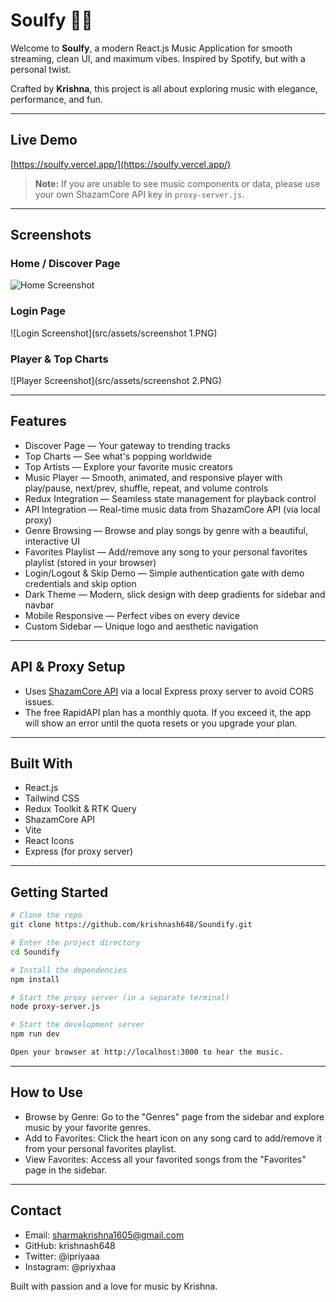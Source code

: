 # Soulfy 🎵🔥

Welcome to **Soulfy**, a modern React.js Music Application for smooth streaming, clean UI, and maximum vibes. 
Inspired by Spotify, but with a personal twist.

Crafted by **Krishna**, this project is all about exploring music with elegance, performance, and fun.

---

## Live Demo

[https://soulfy.vercel.app/](https://soulfy.vercel.app/)

> **Note:** If you are unable to see music components or data, please use your own ShazamCore API key in `proxy-server.js`.

---

## Screenshots

### Home / Discover Page
![Home Screenshot](screenshots/home.png)

### Login Page
![Login Screenshot](src/assets/screenshot 1.PNG)

### Player & Top Charts
![Player Screenshot](src/assets/screenshot 2.PNG)

---

## Features

- Discover Page — Your gateway to trending tracks
- Top Charts — See what's popping worldwide
- Top Artists — Explore your favorite music creators
- Music Player — Smooth, animated, and responsive player with play/pause, next/prev, shuffle, repeat, and volume controls
- Redux Integration — Seamless state management for playback control
- API Integration — Real-time music data from ShazamCore API (via local proxy)
- Genre Browsing — Browse and play songs by genre with a beautiful, interactive UI
- Favorites Playlist — Add/remove any song to your personal favorites playlist (stored in your browser)
- Login/Logout & Skip Demo — Simple authentication gate with demo credentials and skip option
- Dark Theme — Modern, slick design with deep gradients for sidebar and navbar
- Mobile Responsive — Perfect vibes on every device
- Custom Sidebar — Unique logo and aesthetic navigation

---

## API & Proxy Setup

- Uses [ShazamCore API](https://rapidapi.com/tipsters/api/shazam-core) via a local Express proxy server to avoid CORS issues.
- The free RapidAPI plan has a monthly quota. If you exceed it, the app will show an error until the quota resets or you upgrade your plan.

---

## Built With
- React.js  
- Tailwind CSS  
- Redux Toolkit & RTK Query  
- ShazamCore API  
- Vite  
- React Icons  
- Express (for proxy server)

---

## Getting Started  

```bash
# Clone the repo
git clone https://github.com/krishnash648/Soundify.git

# Enter the project directory
cd Soundify

# Install the dependencies
npm install

# Start the proxy server (in a separate terminal)
node proxy-server.js

# Start the development server
npm run dev

Open your browser at http://localhost:3000 to hear the music.
```

---

## How to Use
- Browse by Genre: Go to the "Genres" page from the sidebar and explore music by your favorite genres.
- Add to Favorites: Click the heart icon on any song card to add/remove it from your personal favorites playlist.
- View Favorites: Access all your favorited songs from the "Favorites" page in the sidebar.

---

## Contact
- Email: sharmakrishna1605@gmail.com
- GitHub: krishnash648
- Twitter: @ipriyaaa
- Instagram: @priyxhaa

Built with passion and a love for music by Krishna.